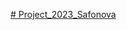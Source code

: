 [# Project_2023_Safonova](https://www.figma.com/file/uE7xLO6ZUJZ3hlBQBVhRSx/%D1%82%D0%B5%D0%BF%D0%BB%D0%BE%D1%85%D0%BE%D0%B4?type=design&node-id=1%3A2&mode=design&t=8jcstNVVO305Gf0q-1) 
